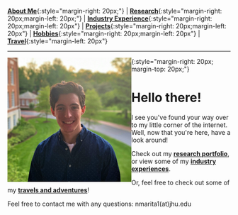 [**About Me**](aboutMe/index.md){:style="margin-right: 20px;"}
|
[**Research**](research/index.md){:style="margin-right: 20px;margin-left: 20px;"}
|
[**Industry Experience**](industryExperience/index.md){:style="margin-right: 20px;margin-left: 20px"}
|
[**Projects**](projects/index.md){:style="margin-right: 20px;margin-left: 20px"}
|
[**Hobbies**](hobbies/index.md){:style="margin-right: 20px;margin-left: 20px"}
|
[**Travel**](travel/index.md){:style="margin-left: 20px"}

___

<img align="left" width="280" height="280" src="pics/Profile.jpg">{:style="margin-right: 20px; margin-top: 20px;"}
# Hello there!

I see you've found your way over to my little corner of the internet. Well, now that you're here, have a look around!

Check out my [**research portfolio**](research/index.md#research), or view some of my [**industry experiences**](industryExperience/index.md#industry-experience).

Or, feel free to check out some of my [**travels and adventures**](travel/index.md#travel)!

Feel free to contact me with any questions: nmarita1(at)jhu.edu